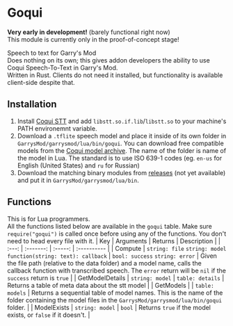 # Goqui
**Very early in development!** (barely functional right now)  
This module is currently only in the proof-of-concept stage!  

Speech to text for Garry's Mod  
Does nothing on its own; this gives addon developers the ability to use Coqui Speech-To-Text in Garry's Mod.  
Written in Rust. Clients do not need it installed, but functionality is available client-side despite that.  

## Installation
1. Install [Coqui STT](https://github.com/coqui-ai/STT) and add `libstt.so.if.lib`/`libstt.so` to your machine's PATH environemnt variable.
2. Download a `.tflite` speech model and place it inside of its own folder in `GarrysMod/garrysmod/lua/bin/goqui`. You can download free compatible models from the [Coqui model archive](https://coqui.ai/models). The name of the folder is name of the model in Lua. The standard is to use ISO 639-1 codes (eg. `en-us` for English (United States) and `ru` for Russian)
3. Download the matching binary modules from [releases]() (not yet available) and put it in `GarrysMod/garrysmod/lua/bin`.

## Functions
This is for Lua programmers.  
All the functions listed below are available in the `goqui` table. Make sure `require("goqui")` is called once before using any of the functions. You don't need to head every file with it.
|  Key  | Arguments | Returns | Description |
| :---: | :-------: | :-----: | :---------- |
| Compute | `string: file` `string: model` `function(string: text): callback` | `bool: success` `string: error` | Given the file path (relative to the data folder) and a model name, calls the callback function with transcribed speech. The `error` return will be `nil` if the `success` return is `true` |
| GetModelDetails | `string: model` | `table: details` | Returns a table of meta data about the stt model |
| GetModels | | `table: models` | Returns a sequential table of model names. This is the name of the folder containing the model files in the `GarrysMod/garrysmod/lua/bin/goqui` folder. |
| ModelExists | `string: model` | `bool` | Returns `true` if the model exists, or `false` if it doesn't. |